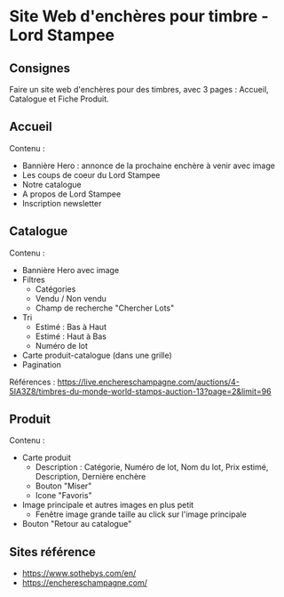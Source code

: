 # Site Web d'enchères pour timbre - Lord Stampee

## Consignes
Faire un site web d'enchères pour des timbres, avec 3 pages : Accueil, Catalogue et Fiche Produit.

## Accueil

Contenu :
- Bannière Hero : annonce de la prochaine enchère à venir avec image
- Les coups de coeur du Lord Stampee
- Notre catalogue
- A propos de Lord Stampee
- Inscription newsletter

## Catalogue

Contenu :
- Bannière Hero avec image
- Filtres 
    - Catégories
    - Vendu / Non vendu
    - Champ de recherche "Chercher Lots"
- Tri 
    - Estimé : Bas à Haut  
    - Estimé : Haut à Bas
    - Numéro de lot
- Carte produit-catalogue (dans une grille)
- Pagination

Références : 
https://live.enchereschampagne.com/auctions/4-5IA3Z8/timbres-du-monde-world-stamps-auction-13?page=2&limit=96

## Produit

Contenu :
- Carte produit
    - Description : Catégorie, Numéro de lot, Nom du lot, Prix estimé, Description, Dernière enchère
    - Bouton "Miser"
    - Icone "Favoris"
- Image principale et autres images en plus petit
    - Fenêtre image grande taille au click sur l'image principale
- Bouton "Retour au catalogue"

## Sites référence
- https://www.sothebys.com/en/
- https://enchereschampagne.com/ 